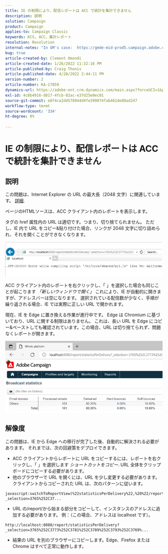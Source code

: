 ```yaml
---
title: IE の制限により、配信レポートは ACC で統計を集計できません
description: 説明
solution: Campaign
product: Campaign
applies-to: Campaign Classic
keywords: KCS, ACC，集計レポート
resolution: Resolution
internal-notes: "In GM's case:  https://gmde-mid-prod5.campaign.adobe.com//report/statisticsPerDelivery?_selection="
bug: true
article-created-by: Clement Omondi
article-created-date: 1/26/2022 11:32:16 PM
article-published-by: Craig Thonis
article-published-date: 4/28/2022 2:44:11 PM
version-number: 2
article-number: KA-17859
dynamics-url: https://adobe-ent.crm.dynamics.com/main.aspx?forceUCI=1&pagetype=entityrecord&etn=knowledgearticle&id=2ab5042e-007f-ec11-8d21-0022480aa727
exl-id: 4c8b4916-d817-4fcb-82ac-e37d25e0ec01
source-git-commit: e8f4ca2dd578944d4fe399074fab461de88ad247
workflow-type: tm+mt
source-wordcount: '334'
ht-degree: 0%

---
```


# IE の制限により、配信レポートは ACC で統計を集計できません

## 説明


この問題は、Internet Explorer の URL の最大長（2048 文字）に関連しています。 [詳細](https://support.microsoft.com/en-us/topic/maximum-url-length-is-2-083-characters-in-internet-explorer-174e7c8a-6666-f4e0-6fd6-908b53c12246).

ページのHTMLソースは、ACC クライアント内のレポートを表示します。

タグの href 属性内の URL は適切です。つまり、切り捨てられません。 ただし、IE 内で URL をコピー&amp;貼り付けた場合、リンクが 2048 文字に切り詰められ、それを開くことができなくなります。

![](assets/___30b5042e-007f-ec11-8d21-0022480aa727___.png)

ACC クライアント内のレポートを右クリックし、「 」を選択した場合も同じことが起こります *「新しいウィンドウで開く」* これにより、IE が自動的に開きますが、アドレスバーは空になります。 選択されている配信数が少なく、手順が繰り返される場合、IE では実際に正しい URL で開かれます。

現在、IE を Edge に置き換える作業が進行中です。 Edge は Chromium に基づいており、URL に関する制限はありません。 これは、長い URL を Edge にコピー&amp;ペーストしても確認されています。この場合、URL は切り捨てられず、問題なくレポートが開きます。

![](assets/___32b5042e-007f-ec11-8d21-0022480aa727___.png)


## 解像度


この問題は、IE から Edge への移行が完了した後、自動的に解決される必要があります。 それまでは、次の回避策をデプロイできます。

- ACC クライアントからレポートに URL をコピーするには、レポートを右クリックし、「 」を選択します *ショートカットをコピー*. URL 全体をクリップボードにコピーする必要があります。
- 他のブラウザーで URL を開くには、URL を少し変更する必要があります。 クライアントからコピーされた URL は、次のパターンに従います。



```
javascript:switchToReportView(%22statisticsPerDelivery%22,%20%22/report/statisticsPerDelivery?_selection=3765%252C37...
```


- URL の/report/から始まる部分をコピーして、インスタンスのアドレスに追加する必要があります。 例：（この場合、アドレスは localhost です）。



```
http://localhost:8080/report/statisticsPerDelivery?_selection=3765%252C3773%252C3781%252C3789%252C3793%252C3769%...
```


- 結果の URL を別のブラウザーにコピーします。Edge、Firefox または Chrome はすべて正常に動作します。
